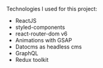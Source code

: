 Technologies I used for this project:
- ReactJS
- styled-components
- react-router-dom v6
- Animations with GSAP
- Datocms as headless cms
- GraphQL
- Redux toolkit

